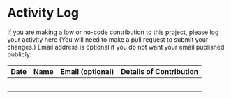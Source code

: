 # Activity Log

If you are making a low or no-code contribution to this project, please log your activity here (You will need to make a pull request to submit your changes.) Email address is optional if you do not want your email published publicly: 

| Date | Name | Email (optional)| Details of Contribution |
| ------ | ------ | ------ | ------ |
| | | | |
| | | | |
| | | | |
| | | | |
| | | | |